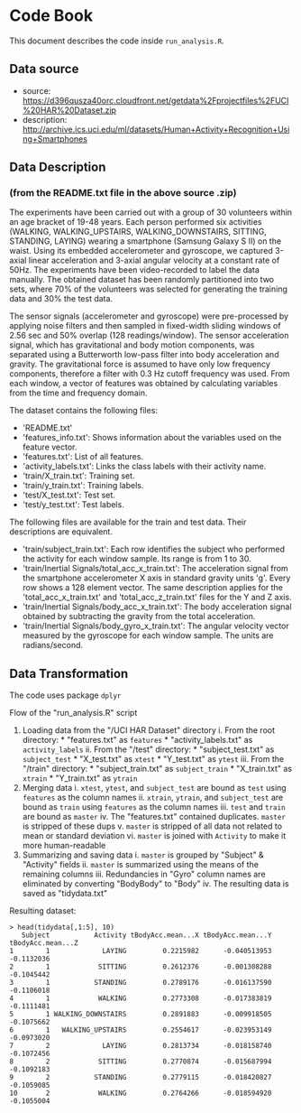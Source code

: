 # Code Book

This document describes the code inside `run_analysis.R`.

## Data source

* source: https://d396qusza40orc.cloudfront.net/getdata%2Fprojectfiles%2FUCI%20HAR%20Dataset.zip
* description: http://archive.ics.uci.edu/ml/datasets/Human+Activity+Recognition+Using+Smartphones

## Data Description
###  (from the README.txt file in the above source .zip)
The experiments have been carried out with a group of 30 volunteers within an age bracket of 19-48 years. Each person performed six activities (WALKING, WALKING_UPSTAIRS, WALKING_DOWNSTAIRS, SITTING, STANDING, LAYING) wearing a smartphone (Samsung Galaxy S II) on the waist. Using its embedded accelerometer and gyroscope, we captured 3-axial linear acceleration and 3-axial angular velocity at a constant rate of 50Hz. The experiments have been video-recorded to label the data manually. The obtained dataset has been randomly partitioned into two sets, where 70% of the volunteers was selected for generating the training data and 30% the test data.

The sensor signals (accelerometer and gyroscope) were pre-processed by applying noise filters and then sampled in fixed-width sliding windows of 2.56 sec and 50% overlap (128 readings/window). The sensor acceleration signal, which has gravitational and body motion components, was separated using a Butterworth low-pass filter into body acceleration and gravity. The gravitational force is assumed to have only low frequency components, therefore a filter with 0.3 Hz cutoff frequency was used. From each window, a vector of features was obtained by calculating variables from the time and frequency domain.

The dataset contains the following files:

- 'README.txt'
- 'features_info.txt': Shows information about the variables used on the feature vector.
- 'features.txt': List of all features.
- 'activity_labels.txt': Links the class labels with their activity name.
- 'train/X_train.txt': Training set.
- 'train/y_train.txt': Training labels.
- 'test/X_test.txt': Test set.
- 'test/y_test.txt': Test labels.

The following files are available for the train and test data. Their descriptions are equivalent. 

- 'train/subject_train.txt': Each row identifies the subject who performed the activity for each window sample. Its range is from 1 to 30. 
- 'train/Inertial Signals/total_acc_x_train.txt': The acceleration signal from the smartphone accelerometer X axis in standard gravity units 'g'. Every row shows a 128 element vector. The same description applies for the 'total_acc_x_train.txt' and 'total_acc_z_train.txt' files for the Y and Z axis. 
- 'train/Inertial Signals/body_acc_x_train.txt': The body acceleration signal obtained by subtracting the gravity from the total acceleration. 
- 'train/Inertial Signals/body_gyro_x_train.txt': The angular velocity vector measured by the gyroscope for each window sample. The units are radians/second. 

## Data Transformation

The code uses package `dplyr`

Flow of the "run_analysis.R" script

1. Loading data from the "/UCI HAR Dataset" directory
    i. From the root directory:
        * "features.txt" as `features`
        * "activity_labels.txt" as `activity_labels`
    ii. From the "/test" directory:
        * "subject_test.txt" as `subject_test`
        * "X_test.txt" as `xtest`
        * "Y_test.txt" as `ytest`
    iii. From the "/train" directory:
        * "subject_train.txt" as `subject_train`
        * "X_train.txt" as `xtrain`
        * "Y_train.txt" as `ytrain`
2. Merging data
    i. `xtest`, `ytest`, and `subject_test` are bound as `test` using `features` as the column names
    ii. `xtrain`, `ytrain`, and `subject_test` are bound as `train` using `features` as the column names
    iii. `test` and `train` are bound as `master`
    iv. The "features.txt" contained duplicates. `master` is stripped of these dups
    v. `master` is stripped of all data not related to mean or standard deviation
    vi. `master` is joined with `Activity` to make it more human-readable
3. Summarizing and saving data
    i. `master` is grouped by "Subject" & "Activity" fields
    ii. `master` is summarized using the means of the remaining columns
    iii. Redundancies in "Gyro" column names are eliminated by converting "BodyBody" to "Body"
    iv. The resulting data is saved as "tidydata.txt"

Resulting dataset:
```
> head(tidydata[,1:5], 10)
   Subject           Activity tBodyAcc.mean...X tBodyAcc.mean...Y tBodyAcc.mean...Z
1        1             LAYING         0.2215982      -0.040513953        -0.1132036
2        1            SITTING         0.2612376      -0.001308288        -0.1045442
3        1           STANDING         0.2789176      -0.016137590        -0.1106018
4        1            WALKING         0.2773308      -0.017383819        -0.1111481
5        1 WALKING_DOWNSTAIRS         0.2891883      -0.009918505        -0.1075662
6        1   WALKING_UPSTAIRS         0.2554617      -0.023953149        -0.0973020
7        2             LAYING         0.2813734      -0.018158740        -0.1072456
8        2            SITTING         0.2770874      -0.015687994        -0.1092183
9        2           STANDING         0.2779115      -0.018420827        -0.1059085
10       2            WALKING         0.2764266      -0.018594920        -0.1055004
```
